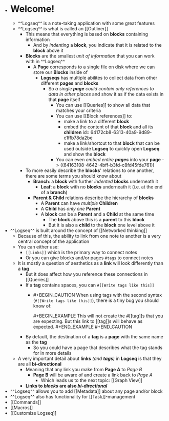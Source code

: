 - # Welcome!
	- ^^Logseq^^ is a note-taking application with some great features
	- ^^Logseq^^ is what is called an [[Outliner]]
		- This means that everything is based on **blocks** containing information
			- And by *indenting* a **block**, you indicate that it is related to the **block** above it
		- **Blocks** are the smallest *unit of information* that you can work with in ^^Logseq^^
			- A **Page** corresponds to a single file on disk where we can store our **Blocks** inside of
				- **Logseqs** has multiple abilites to collect data from other different **pages** and **blocks**
					- So _a single **page** could contain only references to data in other places_ and show it as if the data exists in that **page** itself
						- You can use [[Queries]] to show all data that matches your criteria
						- You can use [[Block references]] to:
							- make a link to a different **block**
							- embed the content of that **block** and all its **children**
							  id:: 64172cb8-6313-40a9-9d89-c1ffb78da2be
							- make a link/shortcut to that **block** that can be used outside **Logseq** to quickly open **Logseq** and show the **block**
						- You can even _embed entire **pages**_ into your **page** -> ((64163108-4642-4bff-b3fd-c8fd45fde761))
		- To more easily describe the **blocks**' relations to one another, there are some terms you should know about
			- **Branch**: a **block** with further *indented* **blocks** underneath it
				- **Leaf**: a **block** with no **blocks** underneath it (i.e. at the end of a **branch**)
			- **Parent & Child** relations describe the hierarchy of **blocks**
				- A **Parent** can have *multiple* **Children**
				- A **Child** has *only one* **Parent**
				- A **block** can be a **Parent** and a **Child** at the same time
					- The **block** above this is a **parent** to this **block**
					- But it is also a **child** to the **block** one level above it
- ^^Logseq^^ is built around the concept of [[Networked thinking]]
	- Because of this, the ability to link from one note to another is a very central concept of the application
	- You can either use:
		- `[[Links]]` which is the primary way to connect notes
		- Or you can give blocks and/or pages  `#tags` to connect notes
	- It is mostly a question of aesthetics as a **link** will look differently than a **tag**
		- But it does affect how you reference these connections in [[Queries]]
		- If a **tag** contains spaces, you can `#[[Write tags like this]]`
			- #+BEGIN_CAUTION
			  When using tags with the second syntax (`#[[Write tags like this]]`), there is a tiny bug you should know of:
			  
			  
			  #+BEGIN_EXAMPLE
			  This will not create the #[[tag]]s that you are expecting.
			  But this link to [[tag]]s will behave as expected.
			  #+END_EXAMPLE 
			  #+END_CAUTION
		- By default, the destination of a **tag** is a **page** with the same name as the **tag**
			- So you could have a page that describes what the tag stands for in more details
	- A very important detail about **links** _(and **tags**)_ in **Logseq** is that they are all **bi-directional**
		- Meaning that any link you make from **Page A** to *Page B*
			- **Page B** will be aware of and create a link back to *Page A*
				- Which leads us to the next topic: [[Graph View]]
		- **Links to _blocks_ are also _bi-directional_**
- ^^Logseq^^ allows you to add [[Metadata]] about any page and/or block
- ^^Logseq^^ also has functionality for [[Task]]-management
- [[Commands]]
- [[Macros]]
- [[Customize Logseq]]